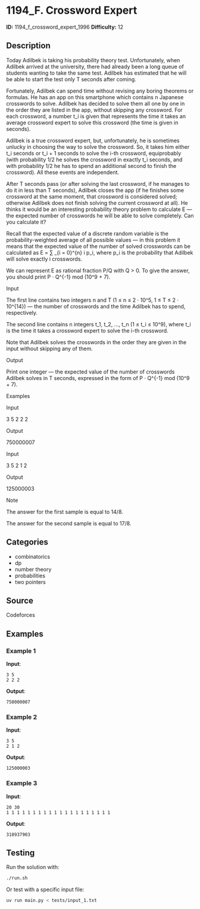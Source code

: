 # 1194_F. Crossword Expert

**ID:** 1194_f_crossword_expert_1996
**Difficulty:** 12

## Description

Today Adilbek is taking his probability theory test. Unfortunately, when Adilbek arrived at the university, there had already been a long queue of students wanting to take the same test. Adilbek has estimated that he will be able to start the test only T seconds after coming.

Fortunately, Adilbek can spend time without revising any boring theorems or formulas. He has an app on this smartphone which contains n Japanese crosswords to solve. Adilbek has decided to solve them all one by one in the order they are listed in the app, without skipping any crossword. For each crossword, a number t_i is given that represents the time it takes an average crossword expert to solve this crossword (the time is given in seconds).

Adilbek is a true crossword expert, but, unfortunately, he is sometimes unlucky in choosing the way to solve the crossword. So, it takes him either t_i seconds or t_i + 1 seconds to solve the i-th crossword, equiprobably (with probability 1/2 he solves the crossword in exactly t_i seconds, and with probability 1/2 he has to spend an additional second to finish the crossword). All these events are independent.

After T seconds pass (or after solving the last crossword, if he manages to do it in less than T seconds), Adilbek closes the app (if he finishes some crossword at the same moment, that crossword is considered solved; otherwise Adilbek does not finish solving the current crossword at all). He thinks it would be an interesting probability theory problem to calculate E — the expected number of crosswords he will be able to solve completely. Can you calculate it?

Recall that the expected value of a discrete random variable is the probability-weighted average of all possible values — in this problem it means that the expected value of the number of solved crosswords can be calculated as E = ∑ _{i = 0}^{n} i p_i, where p_i is the probability that Adilbek will solve exactly i crosswords.

We can represent E as rational fraction P/Q with Q > 0. To give the answer, you should print P ⋅ Q^{-1} mod (10^9 + 7).

Input

The first line contains two integers n and T (1 ≤ n ≤ 2 ⋅ 10^5, 1 ≤ T ≤ 2 ⋅ 10^{14}) — the number of crosswords and the time Adilbek has to spend, respectively.

The second line contains n integers t_1, t_2, ..., t_n (1 ≤ t_i ≤ 10^9), where t_i is the time it takes a crossword expert to solve the i-th crossword.

Note that Adilbek solves the crosswords in the order they are given in the input without skipping any of them.

Output

Print one integer — the expected value of the number of crosswords Adilbek solves in T seconds, expressed in the form of P ⋅ Q^{-1} mod (10^9 + 7).

Examples

Input


3 5
2 2 2


Output


750000007


Input


3 5
2 1 2


Output


125000003

Note

The answer for the first sample is equal to 14/8.

The answer for the second sample is equal to 17/8.

## Categories

- combinatorics
- dp
- number theory
- probabilities
- two pointers

## Source

Codeforces

## Examples

### Example 1

**Input**:
```
3 5
2 2 2
```

**Output**:
```
750000007
```

### Example 2

**Input**:
```
3 5
2 1 2
```

**Output**:
```
125000003
```

### Example 3

**Input**:
```
20 30
1 1 1 1 1 1 1 1 1 1 1 1 1 1 1 1 1 1 1 1
```

**Output**:
```
310937903
```


## Testing

Run the solution with:

```bash
./run.sh
```

Or test with a specific input file:

```bash
uv run main.py < tests/input_1.txt
```

